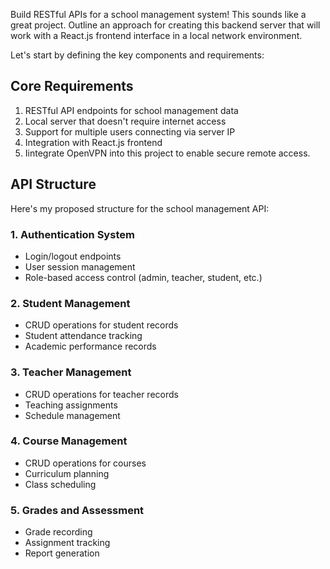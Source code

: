 Build RESTful APIs for a school management system! This sounds like a great project. 
Outline an approach for creating this backend server that will work with a React.js frontend interface in a local network environment.

Let's start by defining the key components and requirements:

## Core Requirements

1. RESTful API endpoints for school management data
2. Local server that doesn't require internet access
3. Support for multiple users connecting via server IP
4. Integration with React.js frontend
5. Iintegrate OpenVPN into this project to enable secure remote access.


## API Structure

Here's my proposed structure for the school management API:

### 1. Authentication System
- Login/logout endpoints
- User session management
- Role-based access control (admin, teacher, student, etc.)

### 2. Student Management
- CRUD operations for student records
- Student attendance tracking
- Academic performance records

### 3. Teacher Management
- CRUD operations for teacher records
- Teaching assignments
- Schedule management

### 4. Course Management
- CRUD operations for courses
- Curriculum planning
- Class scheduling

### 5. Grades and Assessment
- Grade recording
- Assignment tracking
- Report generation

